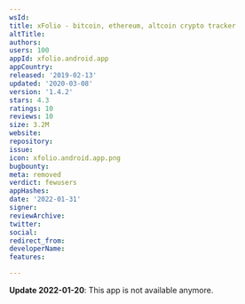 ```yaml
---
wsId: 
title: xFolio - bitcoin, ethereum, altcoin crypto tracker
altTitle: 
authors: 
users: 100
appId: xfolio.android.app
appCountry: 
released: '2019-02-13'
updated: '2020-03-08'
version: '1.4.2'
stars: 4.3
ratings: 10
reviews: 10
size: 3.2M
website: 
repository: 
issue: 
icon: xfolio.android.app.png
bugbounty: 
meta: removed
verdict: fewusers
appHashes: 
date: '2022-01-31'
signer: 
reviewArchive: 
twitter: 
social: 
redirect_from: 
developerName: 
features: 

---
```


**Update 2022-01-20**: This app is not available anymore.

